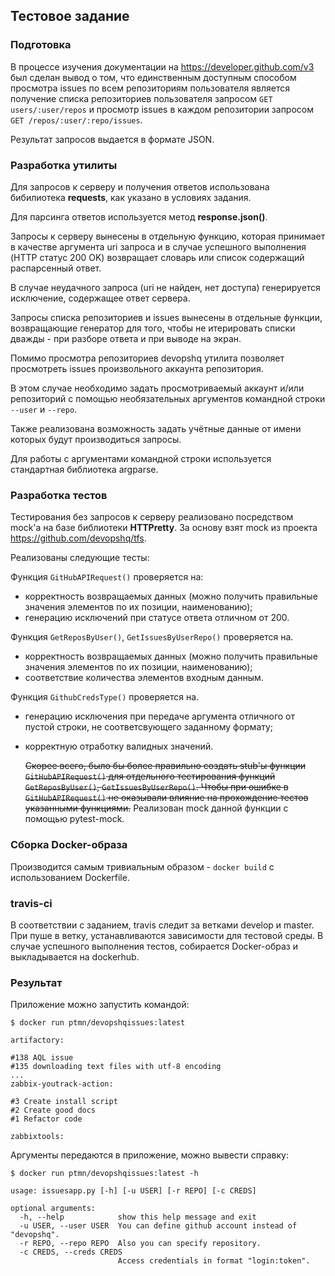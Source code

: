 ## Тестовое задание

### Подготовка

  В процессе изучения документации на https://developer.github.com/v3 был сделан вывод о том, что единственным доступным способом просмотра issues по всем репозиториям пользователя является получение списка репозиториев пользователя запросом `GET users/:user/repos` и просмотр issues в каждом репозитории запросом `GET /repos/:user/:repo/issues`.

  Результат запросов выдается в формате JSON.

### Разработка утилиты

  Для запросов к серверу и получения ответов использована бибилиотека **requests**, как указано в условиях задания.

  Для парсинга ответов используется метод **response.json()**.

  Запросы к серверу вынесены в отдельную функцию, которая принимает в качестве аргумента uri запроса и в случае успешного выполнения (HTTP статус 200 OK) возвращает словарь или список содержащий распарсенный ответ.

  В случае неудачного запроса (uri не найден, нет доступа) генерируется исключение, содержащее ответ сервера.

  Запросы списка репозиториев и issues вынесены в отдельные функции, возвращающие генератор для того, чтобы не итерировать списки дважды - при разборе ответа и при выводе на экран.

  Помимо просмотра репозиториев devopshq утилита позволяет просмотреть issues произвольного аккаунта репозитория.

  В этом случае необходимо задать просмотриваемый аккаунт и/или репозиторий с помощью необязательных аргументов командной строки `--user` и `--repo`.

  Также реализована возможность задать учётные данные от имени которых будут производиться запросы.

  Для работы с аргументами командной строки используется стандартная библиотека argparse.

### Разработка тестов

  Тестирования без запросов к серверу реализовано посредством mock'а на базе библиотеки **HTTPretty**.
  За основу взят mock из проекта https://github.com/devopshq/tfs.

  Реализованы следующие тесты:

Функция `GitHubAPIRequest()` проверяется на:
- корректность возвращаемых данных (можно получить правильные значения элементов по их позиции, наименованию);
- генерацию исключений при статусе ответа отличном от 200.

Функция `GetReposByUser()`, `GetIssuesByUserRepo()` проверяется на.
- корректность возвращаемых данных (можно получить правильные значения элементов по их позиции, наименованию);
- соответствие количества элементов входным данным.

Функция `GithubCredsType()` проверяется на.
- генерацию исключения при передаче аргумента отличного от пустой строки, не соответсвующего заданному формату;
- корректную отработку валидных значений.

	~~Скорее всего, было бы более правильно создать stub'ы функции `GitHubAPIRequest()` для отдельного тестирования функций `GetReposByUser()`, `GetIssuesByUserRepo()`. Чтобы при ошибке в `GitHubAPIRequest()` не оказывали влияние на прохождение тестов указанными функциями.~~
  Реализован mock данной функции с помощью pytest-mock.

### Сборка Docker-образа

  Производится самым тривиальным образом  - `docker build` с использованием Dockerfile.

### travis-ci

  В соответствии с заданием, travis следит за ветками develop и master. При пуше в ветку, устанавливаются зависимости для тестовой среды. В случае успешного выполнения тестов, собирается Docker-образ и выкладывается на dockerhub.

### Результат

Приложение можно запустить командой:

```$ docker run ptmn/devopshqissues:latest```

```
artifactory:

#138 AQL issue
#135 downloading text files with utf-8 encoding
...
zabbix-youtrack-action:

#3 Create install script
#2 Create good docs
#1 Refactor code

zabbixtools:

```

Аргументы передаются в приложение, можно вывести справку:

```$ docker run ptmn/devopshqissues:latest -h```

```
usage: issuesapp.py [-h] [-u USER] [-r REPO] [-c CREDS]

optional arguments:
  -h, --help            show this help message and exit
  -u USER, --user USER  You can define github account instead of "devopshq".
  -r REPO, --repo REPO  Also you can specify repository.
  -c CREDS, --creds CREDS
                        Access credentials in format "login:token".
```
